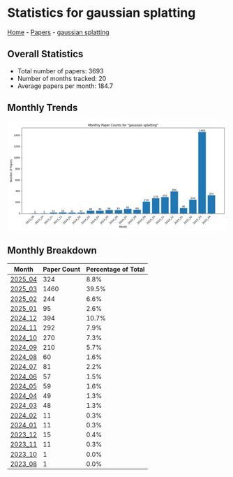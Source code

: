 # Statistics for gaussian splatting

[Home](https://arxcompass.github.io) - [Papers](https://arxcompass.github.io/papers) - [gaussian splatting](https://arxcompass.github.io/papers/gaussian_splatting)

## Overall Statistics

- Total number of papers: 3693
- Number of months tracked: 20
- Average papers per month: 184.7

## Monthly Trends

![Monthly Paper Counts](monthly_stats.png)

## Monthly Breakdown

| Month | Paper Count | Percentage of Total |
| --- | --- | --- |
| [2025_04](./2025_04/papers_1.md) | 324 | 8.8% |
| [2025_03](./2025_03/papers_1.md) | 1460 | 39.5% |
| [2025_02](./2025_02/papers_1.md) | 244 | 6.6% |
| [2025_01](./2025_01/papers_1.md) | 95 | 2.6% |
| [2024_12](./2024_12/papers_1.md) | 394 | 10.7% |
| [2024_11](./2024_11/papers_1.md) | 292 | 7.9% |
| [2024_10](./2024_10/papers_1.md) | 270 | 7.3% |
| [2024_09](./2024_09/papers_1.md) | 210 | 5.7% |
| [2024_08](./2024_08/papers_1.md) | 60 | 1.6% |
| [2024_07](./2024_07/papers_1.md) | 81 | 2.2% |
| [2024_06](./2024_06/papers_1.md) | 57 | 1.5% |
| [2024_05](./2024_05/papers_1.md) | 59 | 1.6% |
| [2024_04](./2024_04/papers_1.md) | 49 | 1.3% |
| [2024_03](./2024_03/papers_1.md) | 48 | 1.3% |
| [2024_02](./2024_02/papers_1.md) | 11 | 0.3% |
| [2024_01](./2024_01/papers_1.md) | 11 | 0.3% |
| [2023_12](./2023_12/papers_1.md) | 15 | 0.4% |
| [2023_11](./2023_11/papers_1.md) | 11 | 0.3% |
| [2023_10](./2023_10/papers_1.md) | 1 | 0.0% |
| [2023_08](./2023_08/papers_1.md) | 1 | 0.0% |
